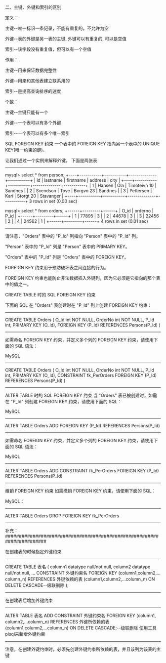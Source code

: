 二、主键、外键和索引的区别

 定义：

  主键--唯一标识一条记录，不能有重复的，不允许为空

  外键--表的外键是另一表的主键, 外键可以有重复的, 可以是空值

  索引--该字段没有重复值，但可以有一个空值

 作用：

  主键--用来保证数据完整性

  外键--用来和其他表建立联系用的

  索引--是提高查询排序的速度

 个数：

  主键--主键只能有一个

  外键--一个表可以有多个外键

  索引--一个表可以有多个唯一索引


SQL FOREIGN KEY 约束
一个表中的 FOREIGN KEY 指向另一个表中的 UNIQUE KEY(唯一约束的键)。

让我们通过一个实例来解释外键。
下面是两张表
****************************************************
mysql> select * from person;
+----+-----------+-----------+--------------+-----------+
| id | lastname  | firstname | address      | city      |
+----+-----------+-----------+--------------+-----------+
|  1 | Hansen    | Ola       | Timoteivn 10 | Sandnes   |
|  2 | Svendson  | Tove      | Borgvn 23    | Sandnes   |
|  3 | Pettersen | Kari      | Storgt 20    | Stavanger |
+----+-----------+-----------+--------------+-----------+
3 rows in set (0.00 sec)

mysql> select * from orders;
+------+---------+------+
| O_id | orderno | P_id |
+------+---------+------+
|    1 |   77895 |    3 |
|    2 |   44678 |    3 |
|    3 |   22456 |    2 |
|    4 |   24562 |    1 |
+------+---------+------+
4 rows in set (0.01 sec)
****************************************************
请注意，"Orders" 表中的 "P_Id" 列指向 "Person" 表中的 "P_Id" 列。

"Person" 表中的 "P_Id" 列是 "Person" 表中的 PRIMARY KEY。

"Orders" 表中的 "P_Id" 列是 "Orders" 表中的 FOREIGN KEY。

FOREIGN KEY 约束用于预防破坏表之间连接的行为。

FOREIGN KEY 约束也能防止非法数据插入外键列，因为它必须是它指向的那个表中的值之一。

CREATE TABLE 时的 SQL FOREIGN KEY 约束

下面的 SQL 在 "Orders" 表创建时在 "P_Id" 列上创建 FOREIGN KEY 约束：
****************************************************
CREATE TABLE Orders
(
O_Id int NOT NULL,
OrderNo int NOT NULL,
P_Id int,
PRIMARY KEY (O_Id),
FOREIGN KEY (P_Id) REFERENCES Persons(P_Id)
)
****************************************************

如需命名 FOREIGN KEY 约束，并定义多个列的 FOREIGN KEY 约束，请使用下面的 SQL 语法：

MySQL
****************************************************
CREATE TABLE Orders
(
O_Id int NOT NULL,
OrderNo int NOT NULL,
P_Id int,
PRIMARY KEY (O_Id),
CONSTRAINT fk_PerOrders FOREIGN KEY (P_Id)
REFERENCES Persons(P_Id)
)
****************************************************

ALTER TABLE 时的 SQL FOREIGN KEY 约束
当 "Orders" 表已被创建时，如需在 "P_Id" 列创建 FOREIGN KEY 约束，请使用下面的 SQL：

MySQL
****************************************************
ALTER TABLE Orders
ADD FOREIGN KEY (P_Id)
REFERENCES Persons(P_Id)
****************************************************
如需命名 FOREIGN KEY 约束，并定义多个列的 FOREIGN KEY 约束，请使用下面的 SQL 语法：

MySQL
****************************************************
ALTER TABLE Orders
ADD CONSTRAINT fk_PerOrders
FOREIGN KEY (P_Id)
REFERENCES Persons(P_Id)
****************************************************

撤销 FOREIGN KEY 约束
如需撤销 FOREIGN KEY 约束，请使用下面的 SQL：

MySQL：
****************************************************
ALTER TABLE Orders
DROP FOREIGN KEY fk_PerOrders
****************************************************



补充：
#######################################################################

在创建表的时候指定外键约束
****************************************************
CREATE TABLE 表名
    (
        column1 datatype null/not null,
        column2 datatype null/not null,
        ...
        CONSTRAINT 外键约束名 FOREIGN KEY  (column1,column2,... column_n) 
        REFERENCES 外键依赖的表 (column1,column2,...column_n)
        ON DELETE CASCADE--级联删除
    );
****************************************************

在创建表后增加外键约束
****************************************************
ALTER TABLE 表名
    ADD CONSTRAINT 外键约束名
    FOREIGN KEY (column1, column2,...column_n) 
    REFERENCES 外键所依赖的表 (column1,column2,...column_n)
    ON DELETE CASCADE;--级联删除
使用工具plsql来新增外键约束
****************************************************
注意，在创建外键约束时，必须先创建外键约束所依赖的表，并且该列为该表的主键